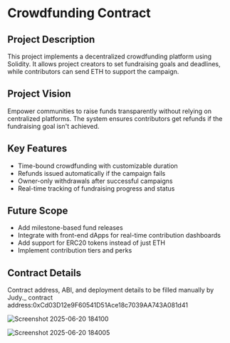 # Crowdfunding Contract

## Project Description
This project implements a decentralized crowdfunding platform using Solidity. It allows project creators to set fundraising goals and deadlines, while contributors can send ETH to support the campaign.

## Project Vision
Empower communities to raise funds transparently without relying on centralized platforms. The system ensures contributors get refunds if the fundraising goal isn't achieved.

## Key Features
- Time-bound crowdfunding with customizable duration
- Refunds issued automatically if the campaign fails
- Owner-only withdrawals after successful campaigns
- Real-time tracking of fundraising progress and status

## Future Scope
- Add milestone-based fund releases
- Integrate with front-end dApps for real-time contribution dashboards
- Add support for ERC20 tokens instead of just ETH
- Implement contribution tiers and perks

## Contract Details
Contract address, ABI, and deployment details to be filled manually by Judy._
contract address:0xCd03D12e9F60541D51Ace18c7039AA743A081d41

![Screenshot 2025-06-20 184100](https://github.com/user-attachments/assets/0d6dc577-587b-4066-af63-dc7c2722111e)

![Screenshot 2025-06-20 184005](https://github.com/user-attachments/assets/8bbb7910-a3c1-44d7-b8f4-5a9238c87202)

